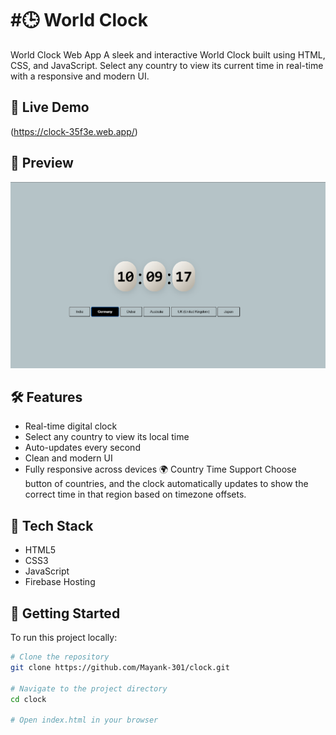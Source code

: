# #🕒 World Clock


World Clock Web App A sleek and interactive World Clock built using HTML, CSS, and JavaScript. Select any country to view its current time in real-time with a responsive and modern UI.

## 🔗 Live Demo

(https://clock-35f3e.web.app/)

## 📸 Preview

![Game Screenshot](public/Screenshot.png)

## 🛠 Features

- Real-time digital clock
- Select any country to view its local time
- Auto-updates every second
- Clean and modern UI
- Fully responsive across devices
🌍 Country Time Support
Choose button of countries, and the clock automatically updates to show the correct time in that region based on timezone offsets.

## 📂 Tech Stack

- HTML5
- CSS3
- JavaScript
- Firebase Hosting

## 🚀 Getting Started

To run this project locally:

```bash
# Clone the repository
git clone https://github.com/Mayank-301/clock.git

# Navigate to the project directory
cd clock

# Open index.html in your browser
